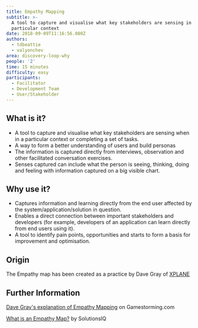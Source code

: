 ```yaml
---
title: Empathy Mapping
subtitle: >-
  A tool to capture and visualise what key stakeholders are sensing in a
  particular context
date: 2018-09-09T11:16:56.080Z
authors:
  - tdbeattie
  - valyonchev
area: discovery-loop-why
people: '2'
time: 15 minutes
difficulty: easy
participants:
  - Facilitator
  - Development Team
  - User/Stakeholder
---
```

## What is it?

* A tool to capture and visualise what key stakeholders are sensing when in a particular context or completing a set of tasks.
* A way to form a better understanding of users and build personas
* The information is captured directly from interviews, observation and other facilitated conversation exercises.
* Senses captured can include what the person is seeing, thinking, doing and feeling with information captured on a big visible chart.

## Why use it?

* Captures information and learning directly from the end user affected by the system/application/solution in question.
* Enables a direct connection between important stakeholders and developers (for example, developers of an application can learn directly from end users using it).
* A tool to identify pain points, opportunities and starts to form a basis for improvement and optimisation. 

## Origin

The Empathy map has been created as a practice by Dave Gray of [XPLANE](http://www.xplane.com/)

## Further Information

[Dave Gray's explanation of Empathy Mapping](https://gamestorming.com/empathy-mapping/) on Gamestorming.com

[What is an Empathy Map?](https://www.solutionsiq.com/resource/blog-post/what-is-an-empathy-map/) by SolutionsIQ

